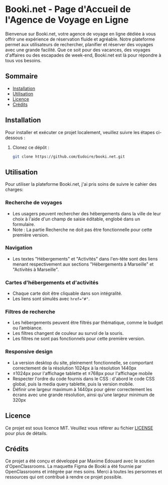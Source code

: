 # Booki.net - Page d'Accueil de l'Agence de Voyage en Ligne

Bienvenue sur Booki.net, votre agence de voyage en ligne dédiée à vous offrir une expérience de réservation fluide et agréable. Notre plateforme permet aux utilisateurs de rechercher, planifier et réserver des voyages avec une grande facilité. Que ce soit pour des vacances, des voyages d'affaires ou des escapades de week-end, Booki.net est là pour répondre à tous vos besoins.

## Sommaire

- [Installation](#installation)
- [Utilisation](#utilisation)
- [Licence](#licence)
- [Crédits](#crédits)

## Installation

Pour installer et exécuter ce projet localement, veuillez suivre les étapes ci-dessous :

1. Clonez ce dépôt :
   ```bash
   git clone https://github.com/Eudoire/booki.net.git

## Utilisation

Pour utiliser la plateforme Booki.net, j'ai pris soins de suivre le cahier des charges:

### Recherche de voyages

- Les usagers peuvent rechercher des hébergements dans la ville de leur choix à l'aide d'un champ de saisie éditable, englobé dans un formulaire.
- Note : La partie Recherche ne doit pas être fonctionnelle pour cette première version.

### Navigation

- Les textes "Hébergements" et "Activités" dans l'en-tête sont des liens menant respectivement aux sections "Hébergements à Marseille" et "Activités à Marseille".

### Cartes d'hébergements et d'activités

- Chaque carte doit être cliquable dans son intégralité.
- Les liens sont simulés avec `href="#"`.

### Filtres de recherche

- Les hébergements peuvent être filtrés par thématique, comme le budget ou l’ambiance.
- Les filtres changent de couleur au survol de la souris.
- Les filtres ne sont pas fonctionnels pour cette première version.

### Responsive design

- La version desktop du site, pleinement fonctionnelle, se comportant correctement de la résolution 1024px à la résolution 1440px 
- ≤1024px pour l'affichage tablette et ≤768px pour l'affichage mobile
- Respecter l'ordre du code fournis dans le CSS : d'abord le code CSS global, puis la media query tablette, puis la version mobile.
- Définir une largeur maximum à 1440px pour gérer correctement les écrans avec une grande résolution, ainsi qu'une largeur minimum de 320px

## Licence

Ce projet est sous licence MIT. Veuillez vous référer au fichier [LICENSE](LICENSE) pour plus de détails.

## Crédits

Ce projet a été conçu et développé par Maxime Edouard avec le soutien d'OpenClassrooms. La maquette Figma de Booki a été fournie par OpenClassrooms et intégrée par mes soins. Merci à toutes les personnes et ressources qui ont contribué à rendre ce projet possible.


